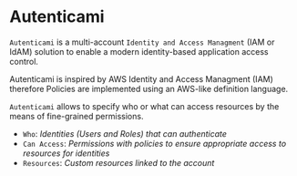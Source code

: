 # Autenticami

`Autenticami` is a multi-account `Identity and Access Managment` (IAM or IdAM) solution to enable a modern identity-based application access control.

Autenticami is inspired by AWS Identity and Access Managment (IAM) therefore Policies are implemented using an AWS-like definition language.

`Autenticami` allows to specify who or what can access resources by the means of fine-grained permissions.

- `Who`: *Identities (Users and Roles) that can authenticate*
- `Can Access`: *Permissions with policies to ensure appropriate access to resources for identities*
- `Resources`: *Custom resources linked to the account*
